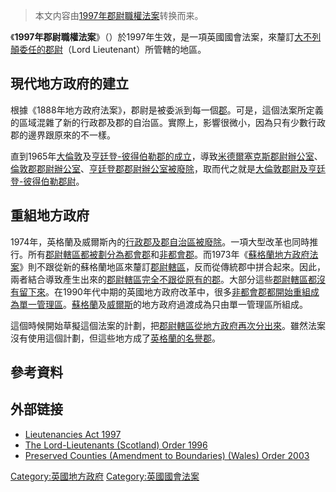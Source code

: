 > 本文内容由[1997年郡尉職權法案](https://zh.wikipedia.org/wiki/1997年郡尉職權法案)转换而来。


《**1997年郡尉職權法案**》（）於1997年生效，是一項英國國會法案，來釐訂[大不列顛委任的](https://zh.wikipedia.org/wiki/大不列顛 "wikilink")[郡尉](https://zh.wikipedia.org/wiki/郡尉_\(英國\) "wikilink")（Lord Lieutenant）所管轄的地區。

## 現代地方政府的建立

根據《1888年地方政府法案》，郡尉是被委派到每一個[郡](../Page/郡.md "wikilink")。可是，這個法案所定義的區域混雜了新的行政郡及郡的自治區。實際上，影響很微小，因為只有少數行政郡的邊界跟原來的不一樣。

直到1965年[大倫敦](../Page/大倫敦.md "wikilink")及[亨廷登-彼得伯勒郡的成立](https://zh.wikipedia.org/wiki/亨廷登-彼得伯勒郡 "wikilink")，導致[米德爾塞克斯郡尉辦公室](https://zh.wikipedia.org/wiki/米德爾塞克斯郡尉 "wikilink")、[倫敦郡郡尉辦公室](https://zh.wikipedia.org/wiki/倫敦郡郡尉 "wikilink")、[亨廷登郡郡尉辦公室被廢除](https://zh.wikipedia.org/wiki/亨廷登郡郡尉 "wikilink")，取而代之就是[大倫敦郡尉及](https://zh.wikipedia.org/wiki/大倫敦郡尉 "wikilink")[亨廷登-彼得伯勒郡尉](https://zh.wikipedia.org/wiki/亨廷登-彼得伯勒郡尉 "wikilink")。

## 重組地方政府

1974年，英格蘭及威爾斯內的[行政郡及](https://zh.wikipedia.org/wiki/行政郡 "wikilink")[郡自治區被廢除](https://zh.wikipedia.org/wiki/郡自治區 "wikilink")。一項大型改革也同時推行。所有[郡尉轄區都被劃分為](https://zh.wikipedia.org/wiki/郡尉轄區 "wikilink")[都會郡](../Page/都會郡.md "wikilink")和[非都會郡](https://zh.wikipedia.org/wiki/非都會郡 "wikilink")。而1973年《[蘇格蘭地方政府法案](https://zh.wikipedia.org/wiki/蘇格蘭地方政府法案 "wikilink")》則不跟從新的蘇格蘭地區來釐訂[郡尉轄區](https://zh.wikipedia.org/wiki/郡尉轄區 "wikilink")，反而從傳統郡中拼合起來。因此，兩者結合導致產生出來的[郡尉轄區完全不跟從原有的郡](https://zh.wikipedia.org/wiki/郡尉轄區 "wikilink")。大部分這些[郡尉轄區都沒有留下來](https://zh.wikipedia.org/wiki/郡尉轄區 "wikilink")。在1990年代中期的英國地方政府改革中，很多[非都會郡都開始重組成為](https://zh.wikipedia.org/wiki/非都會郡 "wikilink")[單一管理區](../Page/單一管理區.md "wikilink")。[蘇格蘭](../Page/蘇格蘭.md "wikilink")及[威爾斯](../Page/威爾斯.md "wikilink")的地方政府過渡成為只由單一管理區所組成。

這個時候開始草擬這個法案的計劃，把[郡尉轄區從地方政府再次分出來](https://zh.wikipedia.org/wiki/郡尉轄區 "wikilink")。雖然法案沒有使用這個計劃，但這些地方成了[英格蘭的名譽郡](https://zh.wikipedia.org/wiki/英格蘭的名譽郡 "wikilink")。

## 參考資料

<div class="references-small">

<references />

</div>

## 外部链接

  - [Lieutenancies Act 1997](http://www.opsi.gov.uk/acts/acts1997/1997023.htm)
  - [The Lord-Lieutenants (Scotland) Order 1996](https://archive.is/20120801094408/http://www.hmso.gov.uk/si/si1996/Uksi_19960731_en_1.htm)
  - [Preserved Counties (Amendment to Boundaries) (Wales) Order 2003](http://www.opsi.gov.uk/legislation/wales/wsi2003/20030974e.htm)

[Category:英國地方政府](https://zh.wikipedia.org/wiki/Category:英國地方政府 "wikilink") [Category:英國國會法案](https://zh.wikipedia.org/wiki/Category:英國國會法案 "wikilink")